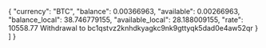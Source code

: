 {
      "currency": "BTC",
      "balance": 0.00366963,
      "available": 0.00266963,
      "balance_local": 38.746779155,
      "available_local": 28.188009155,
      "rate": 10558.77 Withdrawal to bc1qstvz2knhdkyagkc9nk9gttyqk5dad0e4aw52qr
    }
  ]
}
